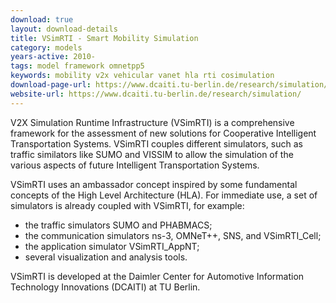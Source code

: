 ```yaml
---
download: true
layout: download-details
title: VSimRTI - Smart Mobility Simulation
category: models
years-active: 2010-
tags: model framework omnetpp5
keywords: mobility v2x vehicular vanet hla rti cosimulation
download-page-url: https://www.dcaiti.tu-berlin.de/research/simulation/download/
website-url: https://www.dcaiti.tu-berlin.de/research/simulation/
---
```


V2X Simulation Runtime Infrastructure (VSimRTI) is a comprehensive framework
for the assessment of new solutions for Cooperative Intelligent Transportation
Systems. VSimRTI couples different simulators, such as traffic similators like
SUMO and VISSIM to allow the simulation of the various aspects of future
Intelligent Transportation Systems.

VSimRTI uses an ambassador concept inspired by some fundamental concepts of the
High Level Architecture (HLA). For immediate use, a set of simulators is already
coupled with VSimRTI, for example:

- the traffic simulators SUMO and PHABMACS;
- the communication simulators ns-3, OMNeT++, SNS, and VSimRTI_Cell;
- the application simulator VSimRTI_AppNT;
- several visualization and analysis tools.

VSimRTI is developed at the Daimler Center for Automotive Information Technology
Innovations (DCAITI) at TU Berlin.
